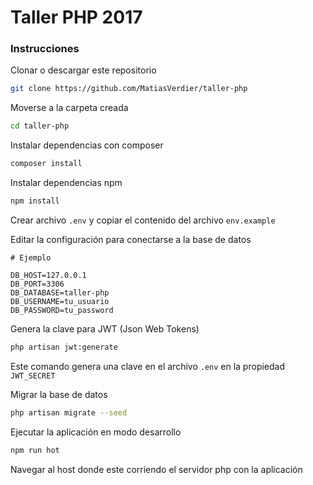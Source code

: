 # Taller PHP 2017

### Instrucciones

Clonar o descargar este repositorio

```bash
git clone https://github.com/MatiasVerdier/taller-php
```
Moverse a la carpeta creada

```bash
cd taller-php
```

Instalar dependencias con composer

```bash
composer install
```

Instalar dependencias npm

```bash
npm install
```

Crear archivo `.env` y copiar el contenido del archivo `env.example`

Editar la configuración para conectarse a la base de datos

```
# Ejemplo

DB_HOST=127.0.0.1
DB_PORT=3306
DB_DATABASE=taller-php
DB_USERNAME=tu_usuario
DB_PASSWORD=tu_password
```

Genera la clave para JWT (Json Web Tokens)

```bash
php artisan jwt:generate 
```
Este comando genera una clave en el archivo `.env` en la propiedad `JWT_SECRET`

Migrar la base de datos

```bash
php artisan migrate --seed
```

Ejecutar la aplicación en modo desarrollo

```bash
npm run hot
```

Navegar al host donde este corriendo el servidor php con la aplicación
